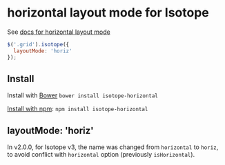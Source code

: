 # horizontal layout mode for Isotope

See [docs for horizontal layout mode](http://isotope.metafizzy.co/layout-modes/horiz.html)

``` js
$('.grid').isotope({
  layoutMode: 'horiz'
});
```

## Install

Install with [Bower](http://bower.io) `bower install isotope-horizontal`

[Install with npm](https://www.npmjs.org/package/isotope-horizontal): `npm install isotope-horizontal`

## layoutMode: 'horiz'

In v2.0.0, for Isotope v3, the name was changed from `horizontal` to `horiz`, to avoid conflict with `horizontal` option (previously `isHorizontal`).

